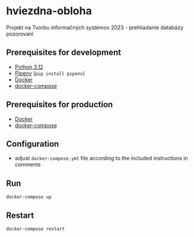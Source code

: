 # hviezdna-obloha
Projekt na Tvorbu informačných systémov 2023 - prehliadanie databázy pozorovaní

## Prerequisites for development
- [Python 3.12](https://www.python.org/downloads/)
- [Pipenv](https://pypi.org/project/pipenv/) (`pip install pipenv`)
- [Docker](https://docs.docker.com/engine/install/)
- [docker-compose](https://docs.docker.com/compose/install/)

## Prerequisites for production
- [Docker](https://docs.docker.com/engine/install/)
- [docker-compose](https://docs.docker.com/compose/install/)

## Configuration
- adjust `docker-compose.yml` file according to the included instructions in comments

## Run
```shell
docker-compose up
```

## Restart
```shell
docker-compose restart
```

